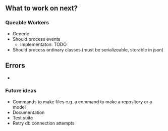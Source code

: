 ## What to work on next?


### Queable Workers
- Generic
- Should process events 
  - Implementaton: TODO
- Should process ordinary classes (must be serializeable, storable in json)

## Errors
-

### Future ideas
- Commands to make files e.g. a command to make a repository or a model
- Documentation
- Test suite
- Retry db connection attempts